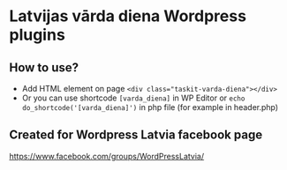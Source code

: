 # Latvijas vārda diena Wordpress plugins

## How to use?
- Add HTML element on page `<div class="taskit-varda-diena"></div>`
- Or you can use shortcode `[varda_diena]` in WP Editor or `echo do_shortcode('[varda_diena]')` in php file (for example in header.php)

## Created for Wordpress Latvia facebook page

https://www.facebook.com/groups/WordPressLatvia/